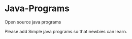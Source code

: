 # Java-Programs

Open source java programs

Please add Simple java programs so that newbies can learn.
